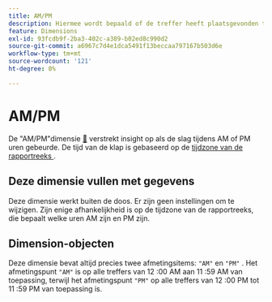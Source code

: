 ```yaml
---
title: AM/PM
description: Hiermee wordt bepaald of de treffer heeft plaatsgevonden tijdens uur 's ochtends of 's middags.
feature: Dimensions
exl-id: 93fcdb9f-2ba3-402c-a389-b02ed8c990d2
source-git-commit: a6967c7d4e1dca5491f13beccaa797167b503d6e
workflow-type: tm+mt
source-wordcount: '121'
ht-degree: 0%

---
```


# AM/PM

De &quot;AM/PM&quot;dimensie [&#128279;](overview.md) verstrekt insight op als de slag tijdens AM of PM uren gebeurde. De tijd van de klap is gebaseerd op de [&#x200B; tijdzone van de rapportreeks &#x200B;](/help/admin/tools/manage-rs/edit-settings/general/general-acct-settings-admin.md).

## Deze dimensie vullen met gegevens

Deze dimensie werkt buiten de doos. Er zijn geen instellingen om te wijzigen. Zijn enige afhankelijkheid is op de tijdzone van de rapportreeks, die bepaalt welke uren AM zijn en PM zijn.

## Dimension-objecten

Deze dimensie bevat altijd precies twee afmetingsitems: `"AM"` en `"PM"` . Het afmetingspunt `"AM"` is op alle treffers van 12 :00 AM aan 11 :59 AM van toepassing, terwijl het afmetingspunt `"PM"` op alle treffers van 12 :00 PM tot 11 :59 PM van toepassing is.
